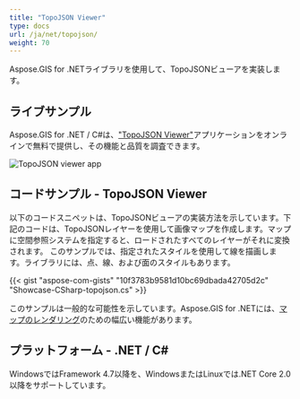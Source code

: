 ```yaml
---
title: "TopoJSON Viewer"
type: docs
url: /ja/net/topojson/
weight: 70
---
```


Aspose.GIS for .NETライブラリを使用して、TopoJSONビューアを実装します。

## **ライブサンプル**

Aspose.GIS for .NET / C#は、["TopoJSON Viewer"](https://products.aspose.app/gis/viewer/topojson)アプリケーションをオンラインで無料で提供し、その機能と品質を調査できます。

![TopoJSON viewer app](viewer.png)

## **コードサンプル - TopoJSON Viewer**

以下のコードスニペットは、TopoJSONビューアの実装方法を示しています。下記のコードは、TopoJSONレイヤーを使用して画像マップを作成します。マップに空間参照システムを指定すると、ロードされたすべてのレイヤーがそれに変換されます。
このサンプルでは、指定されたスタイルを使用して線を描画します。ライブラリには、点、線、および面のスタイルもあります。

{{< gist "aspose-com-gists" "10f3783b9581d10bc69dbada42705d2c" "Showcase-CSharp-topojson.cs" >}}

このサンプルは一般的な可能性を示しています。Aspose.GIS for .NETには、[マップのレンダリング](https://docs.aspose.com/gis/net/map-rendering/)のための幅広い機能があります。

## **プラットフォーム - .NET / C#**

WindowsではFramework 4.7以降を、WindowsまたはLinuxでは.NET Core 2.0以降をサポートしています。
